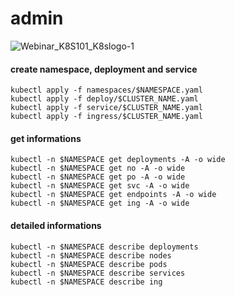 # admin

![Webinar_K8S101_K8slogo-1](https://user-images.githubusercontent.com/26479/113612862-aaadd080-9650-11eb-83db-7a3103293c3c.png)

#### create namespace, deployment and service
```
kubectl apply -f namespaces/$NAMESPACE.yaml
kubectl apply -f deploy/$CLUSTER_NAME.yaml
kubectl apply -f service/$CLUSTER_NAME.yaml
kubectl apply -f ingress/$CLUSTER_NAME.yaml
```

#### get informations
```
kubectl -n $NAMESPACE get deployments -A -o wide
kubectl -n $NAMESPACE get no -A -o wide
kubectl -n $NAMESPACE get po -A -o wide
kubectl -n $NAMESPACE get svc -A -o wide
kubectl -n $NAMESPACE get endpoints -A -o wide
kubectl -n $NAMESPACE get ing -A -o wide
```

#### detailed informations
```
kubectl -n $NAMESPACE describe deployments
kubectl -n $NAMESPACE describe nodes
kubectl -n $NAMESPACE describe pods
kubectl -n $NAMESPACE describe services
kubectl -n $NAMESPACE describe ing
```
